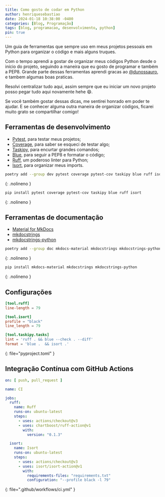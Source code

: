 ```yaml
---
title: Como gosto de codar em Python
author: henriquesebastiao
date: 2024-01-18 10:38:00 -0400
categories: [Blog, Programação]
tags: [blog, programacao, desenvolvimento, python]
pin: true
---
```


Um guia de ferramentas que sempre uso em meus projetos pessoais em Python para organizar o código e mais alguns truques.

Com o tempo aprendi a gostar de organizar meus códigos Python desde o início do projeto, seguindo a maneira que eu gosto de programar e também a PEP8. Grande parte dessas ferramentas aprendi gracas ao [@dunossauro](https://dunossauro.com/), e tambem algumas boas praticas.

Resolvi centralizar tudo aqui, assim sempre que eu iniciar um novo projeto posso pegar tudo aqui novamente hehe 😄.

Se você também gostar dessas dicas, me sentirei honrado em poder te ajudar. E se conhecer alguma outra maneira de organizar códigos, ficarei muito grato se compartilhar comigo!

## Ferramentas de desenvolvimento

- [Pytest](https://docs.pytest.org/), para testar meus projetos;
- [Coverage](https://coverage.readthedocs.io/), para saber se esqueci de testar algo;
- [Taskipy](https://github.com/taskipy/taskipy), para encurtar grandes comandos;
- [Blue](https://blue.readthedocs.io/en/latest/index.html), para seguir a PEP8 e formatar o código;
- [Ruff](https://docs.astral.sh/ruff/), um poderoso linter para Python;
- [Isort](https://pycqa.github.io/isort/), para organizar meus imports.

```bash
poetry add --group dev pytest coverage pytest-cov taskipy blue ruff isort
```
{: .nolineno }
```bash
pip install pytest coverage pytest-cov taskipy blue ruff isort
```
{: .nolineno }

## Ferramentas de documentação

- [Material for MkDocs](https://github.com/squidfunk/mkdocs-material/)
- [mkdocstrings](https://mkdocstrings.github.io/)
- [mkdocstrings-python](https://mkdocstrings.github.io/python/)

```bash
poetry add --group doc mkdocs-material mkdocstrings mkdocstrings-python
```
{: .nolineno }
```bash
pip install mkdocs-material mkdocstrings mkdocstrings-python
```
{: .nolineno }

## Configurações

```toml
[tool.ruff]
line-length = 79

[tool.isort]
profile = "black"
line_length = 79

[tool.taskipy.tasks]
lint = 'ruff . && blue --check . --diff'
format = 'blue .  && isort .'
```
{: file="pyproject.toml" }

## Integração Contínua com GitHub Actions

```yml
on: [ push, pull_request ]

name: CI

jobs:
  ruff:
    name: Ruff
    runs-on: ubuntu-latest
    steps:
      - uses: actions/checkout@v3
      - uses: chartboost/ruff-action@v1
        with:
          version: "0.1.3"

  isort:
    name: Isort
    runs-on: ubuntu-latest
    steps:
      - uses: actions/checkout@v3
      - uses: isort/isort-action@v1
        with:
          requirements-files: "requirements.txt"
          configuration: "--profile black -l 79"
```
{: file=".github/workflows/ci.yml" }